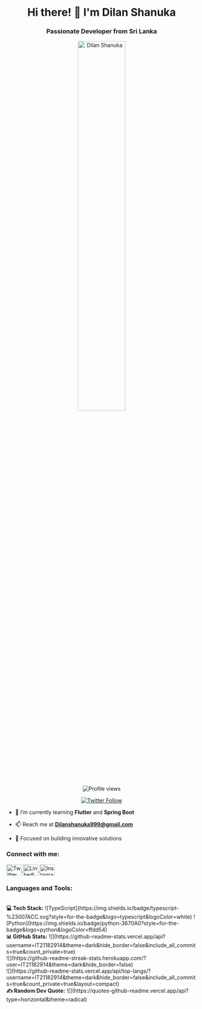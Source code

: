 <h1 align="center">Hi there! 👋 I'm Dilan Shanuka</h1>
<h3 align="center">Passionate Developer from Sri Lanka</h3>

<p align="center"> 
  <img width="50%" src="https://cdn.dribbble.com/users/1162077/screenshots/3848914/programmer.gif" alt="Dilan Shanuka" />
</p>

<p align="center"> 
  <img src="https://komarev.com/ghpvc/?username=IT21182914&label=Profile%20views&color=0e75b6&style=flat" alt="Profile views" />
</p>

<p align="center"> 
  <a href="https://twitter.com/dilanshanuka1" target="_blank">
    <img src="https://img.shields.io/twitter/follow/dilanshanuka1?logo=twitter&style=for-the-badge" alt="Twitter Follow" />
  </a> 
</p>

- 🌱 I’m currently learning **Flutter** and **Spring Boot**

- 📫 Reach me at **Dilanshanuka999@gmail.com**

- 🎯 Focused on building innovative solutions

<h3 align="left">Connect with me:</h3>
<p align="left">
  <a href="https://twitter.com/dilanshanuka1" target="_blank">
    <img align="center" src="https://raw.githubusercontent.com/rahuldkjain/github-profile-readme-generator/master/src/images/icons/Social/twitter.svg" alt="Twitter" height="30" width="40" />
  </a>
  <a href="https://www.linkedin.com/in/dilan-shanuka-750552195/" target="_blank">
    <img align="center" src="https://raw.githubusercontent.com/rahuldkjain/github-profile-readme-generator/master/src/images/icons/Social/linked-in-alt.svg" alt="LinkedIn" height="30" width="40" />
  </a>
  <a href="https://www.instagram.com/dilan_shanuka/" target="_blank">
    <img align="center" src="https://raw.githubusercontent.com/rahuldkjain/github-profile-readme-generator/master/src/images/icons/Social/instagram.svg" alt="Instagram" height="30" width="40" />
  </a>
</p>

<h3 align="left">Languages and Tools:</h3>
<p align="left"> 
  <!-- Your existing icons go here -->

  <!-- New Tech Stack section -->
  <br/>
  <b>💻 Tech Stack:</b>
  ![TypeScript](https://img.shields.io/badge/typescript-%23007ACC.svg?style=for-the-badge&logo=typescript&logoColor=white) 
  ![Python](https://img.shields.io/badge/python-3670A0?style=for-the-badge&logo=python&logoColor=ffdd54) 
  <!-- Add other tech stack badges -->

  <!-- GitHub Stats section -->
  <br/>
  <b>📊 GitHub Stats:</b>
  ![](https://github-readme-stats.vercel.app/api?username=IT21182914&theme=dark&hide_border=false&include_all_commits=true&count_private=true)<br/>
  ![](https://github-readme-streak-stats.herokuapp.com/?user=IT21182914&theme=dark&hide_border=false)<br/>
  ![](https://github-readme-stats.vercel.app/api/top-langs/?username=IT21182914&theme=dark&hide_border=false&include_all_commits=true&count_private=true&layout=compact)
  
  <!-- Random Dev Quote -->
  <br/>
  <b>✍️ Random Dev Quote:</b>
  ![](https://quotes-github-readme.vercel.app/api?type=horizontal&theme=radical)
</p>
